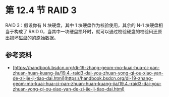# 第 12.4 节 RAID 3

RAID 3：假设你有 N 块硬盘，其中 1 块硬盘作为校验使用，其余的 N-1 块硬盘相当于构成了 RAID 0，当其中一块硬盘损坏时，就可以通过校验硬盘的校验码还原出损坏磁盘的的原始数据。

## 参考资料

- [https://handbook.bsdcn.org/di-19-zhang-geom-mo-kuai-hua-ci-pan-zhuan-huan-kuang-jia/19.4.-raid3-dai-you-zhuan-yong-qi-ou-xiao-yan-de-zi-jie-ji-tiao-dai.html](https://handbook.bsdcn.org/di-19-zhang-geom-mo-kuai-hua-ci-pan-zhuan-huan-kuang-jia/19.4.-raid3-dai-you-zhuan-yong-qi-ou-xiao-yan-de-zi-jie-ji-tiao-dai.html)